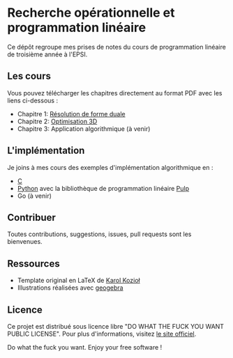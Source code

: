 # Recherche opérationnelle et programmation linéaire

Ce dépôt regroupe mes prises de notes du cours de programmation linéaire de troisième année à l'EPSI.

## Les cours
Vous pouvez télécharger les chapitres directement au format PDF avec les liens ci-dessous :
- Chapitre 1: [Résolution de forme duale](https://www.dropbox.com/s/k53auj0302zgkdp/programmation_lin%C3%A9aire_chapitre1.pdf?dl=0)
- Chapitre 2: [Optimisation 3D](https://www.dropbox.com/s/26q8r1pzd4gxjed/programmation_lin%C3%A9aire_chapitre2.pdf?dl=0)
- Chapitre 3: Application algorithmique (à venir)

## L'implémentation
Je joins à mes cours des exemples d'implémentation algorithmique en :
- [C](https://github.com/maugern/programmation-lineaire/blob/master/res/Simplex.c)
- [Python](https://github.com/maugern/programmation-lineaire/blob/master/res/exemple-pulp.py) avec la bibliothèque de programmation linéaire [Pulp](https://www.coin-or.org/PuLP/index.html)
- Go (à venir)

## Contribuer
Toutes contributions, suggestions, issues, pull requests sont les bienvenues.

## Ressources
- Template original en LaTeX de [Karol Kozioł](http://www.karol-koziol.net/)
- Illustrations réalisées avec [geogebra](https://www.geogebra.org)

## Licence
Ce projet est distribué sous licence libre "DO WHAT THE FUCK YOU WANT PUBLIC LICENSE".
Pour plus d'informations, visitez [le site officiel](http://www.wtfpl.net/).

Do what the fuck you want.
Enjoy your free software !
